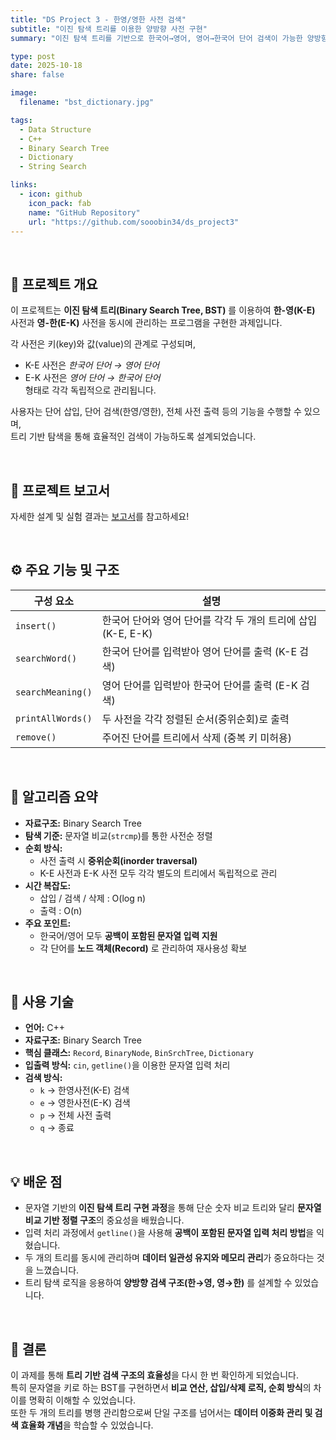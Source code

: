 ```yaml
---
title: "DS Project 3 - 한영/영한 사전 검색"
subtitle: "이진 탐색 트리를 이용한 양방향 사전 구현"
summary: "이진 탐색 트리를 기반으로 한국어→영어, 영어→한국어 단어 검색이 가능한 양방향 사전을 구현했습니다."

type: post
date: 2025-10-18
share: false

image:
  filename: "bst_dictionary.jpg"

tags:
  - Data Structure
  - C++
  - Binary Search Tree
  - Dictionary
  - String Search

links:
  - icon: github
    icon_pack: fab
    name: "GitHub Repository"
    url: "https://github.com/sooobin34/ds_project3"
---
```


<br>

## 🎯 프로젝트 개요
이 프로젝트는 **이진 탐색 트리(Binary Search Tree, BST)** 를 이용하여 **한-영(K-E)** 사전과 **영-한(E-K)** 사전을 동시에 관리하는 프로그램을 구현한 과제입니다.  

각 사전은 키(key)와 값(value)의 관계로 구성되며,  
- K-E 사전은 *한국어 단어 → 영어 단어*  
- E-K 사전은 *영어 단어 → 한국어 단어*  
형태로 각각 독립적으로 관리됩니다.  

사용자는 단어 삽입, 단어 검색(한영/영한), 전체 사전 출력 등의 기능을 수행할 수 있으며,  
트리 기반 탐색을 통해 효율적인 검색이 가능하도록 설계되었습니다.

<br>

## 📄 프로젝트 보고서  
자세한 설계 및 실험 결과는 [보고서](/files/ds_project123_report.pdf)를 참고하세요!

<br>

## ⚙️ 주요 기능 및 구조
| 구성 요소 | 설명 |
|------------|-------|
| `insert()` | 한국어 단어와 영어 단어를 각각 두 개의 트리에 삽입 (K-E, E-K) |
| `searchWord()` | 한국어 단어를 입력받아 영어 단어를 출력 (K-E 검색) |
| `searchMeaning()` | 영어 단어를 입력받아 한국어 단어를 출력 (E-K 검색) |
| `printAllWords()` | 두 사전을 각각 정렬된 순서(중위순회)로 출력 |
| `remove()` | 주어진 단어를 트리에서 삭제 (중복 키 미허용) |

<br>

## 🧠 알고리즘 요약
- **자료구조:** Binary Search Tree  
- **탐색 기준:** 문자열 비교(`strcmp`)를 통한 사전순 정렬  
- **순회 방식:**  
  - 사전 출력 시 **중위순회(inorder traversal)**  
  - K-E 사전과 E-K 사전 모두 각각 별도의 트리에서 독립적으로 관리  
- **시간 복잡도:**  
  - 삽입 / 검색 / 삭제 : O(log n)  
  - 출력 : O(n)  
- **주요 포인트:**  
  - 한국어/영어 모두 **공백이 포함된 문자열 입력 지원**  
  - 각 단어를 **노드 객체(Record)** 로 관리하여 재사용성 확보  

<br>

## 🧩 사용 기술
- **언어:** C++  
- **자료구조:** Binary Search Tree  
- **핵심 클래스:** `Record`, `BinaryNode`, `BinSrchTree`, `Dictionary`  
- **입출력 방식:** `cin`, `getline()`을 이용한 문자열 입력 처리  
- **검색 방식:**  
  - `k` → 한영사전(K-E) 검색  
  - `e` → 영한사전(E-K) 검색  
  - `p` → 전체 사전 출력  
  - `q` → 종료  

<br>

## 💡 배운 점
- 문자열 기반의 **이진 탐색 트리 구현 과정**을 통해 단순 숫자 비교 트리와 달리 **문자열 비교 기반 정렬 구조**의 중요성을 배웠습니다.  
- 입력 처리 과정에서 `getline()`을 사용해 **공백이 포함된 문자열 입력 처리 방법**을 익혔습니다.  
- 두 개의 트리를 동시에 관리하며 **데이터 일관성 유지와 메모리 관리**가 중요하다는 것을 느꼈습니다.
- 트리 탐색 로직을 응용하여 **양방향 검색 구조(한→영, 영→한)** 를 설계할 수 있었습니다.  

<br>

## 📘 결론
이 과제를 통해 **트리 기반 검색 구조의 효율성**을 다시 한 번 확인하게 되었습니다.  
특히 문자열을 키로 하는 BST를 구현하면서 **비교 연산, 삽입/삭제 로직, 순회 방식**의 차이를 명확히 이해할 수 있었습니다.  
또한 두 개의 트리를 병행 관리함으로써 단일 구조를 넘어서는 **데이터 이중화 관리 및 검색 효율화 개념**을 학습할 수 있었습니다.

<dr>